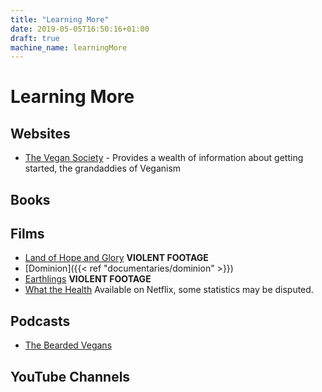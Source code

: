 ```yaml
---
title: "Learning More"
date: 2019-05-05T16:50:16+01:00
draft: true
machine_name: learningMore
---
```


# Learning More

## Websites

- [The Vegan Society](https://vegansociety.com) - Provides a wealth of information about getting started, the grandaddies of Veganism


## Books

## Films

- [Land of Hope and Glory](https://www.landofhopeandglory.org/) **VIOLENT FOOTAGE**
- [Dominion]({{< ref "documentaries/dominion" >}})
- [Earthlings](http://www.nationearth.com/) **VIOLENT FOOTAGE**
- [What the Health](http://www.whatthehealthfilm.com/) Available on Netflix, some statistics may be disputed.

## Podcasts

- [The Bearded Vegans](https://www.thebeardedvegans.com/)

## YouTube Channels

